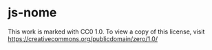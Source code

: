 # js-nome

This work is marked with CC0 1.0. To view a copy of this license, visit https://creativecommons.org/publicdomain/zero/1.0/
